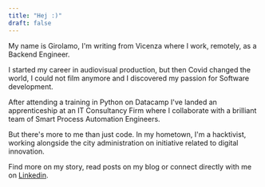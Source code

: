 ```yaml
---
title: "Hej :)"
draft: false
---
```


My name is Girolamo, I'm writing from Vicenza where I work, remotely, as a Backend Engineer.

I started my career in audiovisual production, but then Covid changed the world, I could not film anymore and I discovered my passion for Software development.

After attending a training in Python on Datacamp I've landed an apprenticeship at an IT Consultancy Firm where I collaborate with a brilliant team of Smart Process Automation Engineers.

But there's more to me than just code. In my hometown, I'm a hacktivist, working alongside the city administration on initiative related to digital innovation. 

Find more on my story, read posts on my blog or connect directly with me on [Linkedin](https://linkedin.com/in/gdaschio).